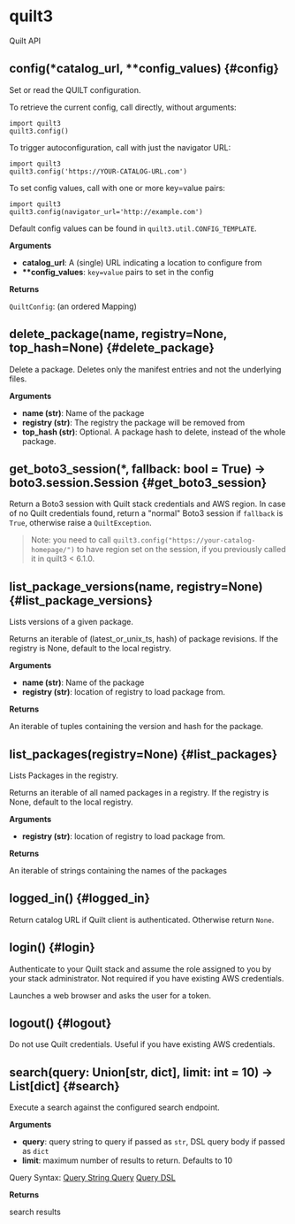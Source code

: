
# quilt3
Quilt API

## config(\*catalog\_url, \*\*config\_values)  {#config}
Set or read the QUILT configuration.

To retrieve the current config, call directly, without arguments:

    import quilt3
    quilt3.config()

To trigger autoconfiguration, call with just the navigator URL:

    import quilt3
    quilt3.config('https://YOUR-CATALOG-URL.com')

To set config values, call with one or more key=value pairs:

    import quilt3
    quilt3.config(navigator_url='http://example.com')

Default config values can be found in `quilt3.util.CONFIG_TEMPLATE`.

__Arguments__

* __catalog_url__:  A (single) URL indicating a location to configure from
* __**config_values__:  `key=value` pairs to set in the config

__Returns__

`QuiltConfig`: (an ordered Mapping)


## delete\_package(name, registry=None, top\_hash=None)  {#delete\_package}

Delete a package. Deletes only the manifest entries and not the underlying files.

__Arguments__

* __name (str)__:  Name of the package
* __registry (str)__:  The registry the package will be removed from
* __top_hash (str)__:  Optional. A package hash to delete, instead of the whole package.


## get\_boto3\_session(\*, fallback: bool = True) -> boto3.session.Session  {#get\_boto3\_session}

Return a Boto3 session with Quilt stack credentials and AWS region.
In case of no Quilt credentials found, return a "normal" Boto3 session if `fallback` is `True`,
otherwise raise a `QuiltException`.

> Note: you need to call `quilt3.config("https://your-catalog-homepage/")` to have region set on the session,
if you previously called it in quilt3 < 6.1.0.


## list\_package\_versions(name, registry=None)  {#list\_package\_versions}
Lists versions of a given package.

Returns an iterable of (latest_or_unix_ts, hash) of package revisions.
If the registry is None, default to the local registry.

__Arguments__

* __name (str)__:  Name of the package
* __registry (str)__:  location of registry to load package from.

__Returns__

An iterable of tuples containing the version and hash for the package.


## list\_packages(registry=None)  {#list\_packages}
Lists Packages in the registry.

Returns an iterable of all named packages in a registry.
If the registry is None, default to the local registry.

__Arguments__

* __registry (str)__:  location of registry to load package from.

__Returns__

An iterable of strings containing the names of the packages


## logged\_in()  {#logged\_in}

Return catalog URL if Quilt client is authenticated. Otherwise
return `None`.


## login()  {#login}

Authenticate to your Quilt stack and assume the role assigned to you by
your stack administrator. Not required if you have existing AWS credentials.

Launches a web browser and asks the user for a token.


## logout()  {#logout}

Do not use Quilt credentials. Useful if you have existing AWS credentials.


## search(query: Union[str, dict], limit: int = 10) -> List[dict]  {#search}

Execute a search against the configured search endpoint.

__Arguments__

* __query__:  query string to query if passed as `str`, DSL query body if passed as `dict`
* __limit__:  maximum number of results to return. Defaults to 10

Query Syntax:
    [Query String Query](
        https://www.elastic.co/guide/en/elasticsearch/reference/6.8/query-dsl-query-string-query.html)
    [Query DSL](https://www.elastic.co/guide/en/elasticsearch/reference/6.8/query-dsl.html)

__Returns__

search results

